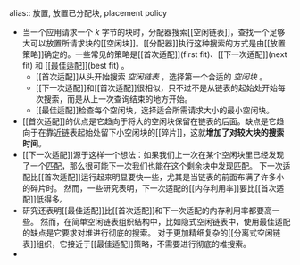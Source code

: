 alias:: 放置, 放置已分配块, placement policy

- 当一个应用请求一个 $k$ 字节的块时，分配器搜索[[空闲链表]]，查找一个足够大可以放置所请求块的[[空闲块]]。[[分配器]]执行这种搜索的方式是由[[放置策略]]确定的。一些常见的策略是[[首次适配]](first fit)、[[下一次适配]](next fit) 和 [[最佳适配]](best fit) 。
	- [[首次适配]]从头开始搜索 *空闲链表* ，选择第一个合适的 *空闲块* 。
	- [[下一次适配]]和[[首次适配]]很相似，只不过不是从链表的起始处开始每次搜索，而是从上一次查询结束的地方开始。
	- [[最佳适配]]检查每个空闲块，选择适合所需请求大小的最小空闲块。
- [[首次适配]]的优点是它趋向于将大的空闲块保留在链表的后面。缺点是它趋向于在靠近链表起始处留下小空闲块的[[碎片]]，这就**增加了对较大块的搜索时间**。
- [[下一次适配]]源于这样一个想法：如果我们上一次在某个空闲块里已经发现了一个匹配，那么很可能下一次我们也能在这个剩余块中发现匹配。
  下一次适配比[[首次适配]]运行起来明显要快一些，尤其是当链表的前面布满了许多小的碎片时。
  然而，一些研究表明，下一次适配的[[内存利用率]]要比[[首次适配]]低得多。
- 研究还表明[[最佳适配]]比[[首次适配]]和下一次适配的内存利用率都要高一些。
  然而，在简单空闲链表组织结构中，比如隐式空闲链表中，使用最佳适配的缺点是它要求对堆进行彻底的搜索。
  对于更加精细复杂的[[分离式空闲链表]]组织，它接近于[[最佳适配]]策略，不需要进行彻底的堆搜索。
-